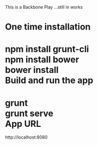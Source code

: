 This is a Backbone Play ...still in works

One time installation<br>
=====
npm install grunt-cli<br>
npm install bower<br>
bower install<br>
Build and run the app<br>
=====
grunt<br>
grunt serve<br>
App URL
=====
http://localhost:8080

